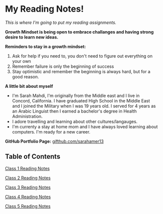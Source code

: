 # My Reading Notes!

*This is where I'm going to put my reading assignments.*

**Growth Mindset is being open to embrace challanges and having strong desire to learn new ideas.**

**Reminders to stay in a growth mindset:**
1. Ask for help if you need to, you don't need to figure out everything on your own
2. Remember failure is only the beginning of success
3. Stay optimistic and remember the beginning is always hard, but for a good reason.

**A little bit about myself** 

- I'm Sarah Mahdi, I'm originally from the Middle east and I live in Concord, California. I have graduated High School in the Middle East and I joined the Military when I was 19 years old. I served for 4 years as an Arabic Linguist then I earned a bachelor's degree in Health Administration. 
- I adore travelling and learning about other cultures/langauges.
- I'm currenty a stay at home mom and I have always loved learning about computers. I'm ready for a new career.
 
**GitHub Portfolio Page:** [gifthub.com/sarahamer13](https://github.com/sarahamer13)

## Table of Contents  
[Class 1 Reading Notes](./Class1.md)

[Class 2 Reading Notes](./Class2.md)

[Class 3 Reading Notes](./Class3.md)

[Class 4 Reading Notes](./Class4.md)

[Class 5 Reading Notes](./Class5.md)